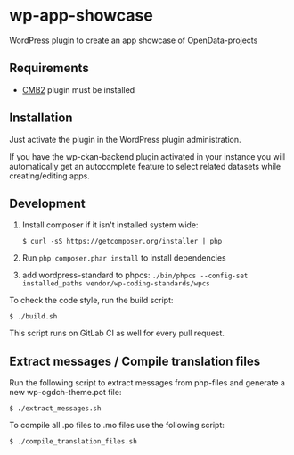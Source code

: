 # wp-app-showcase

WordPress plugin to create an app showcase of OpenData-projects

## Requirements

* [CMB2](https://wordpress.org/plugins/cmb2/) plugin must be installed

## Installation

Just activate the plugin in the WordPress plugin administration.

If you have the wp-ckan-backend plugin activated in your instance you will automatically get an autocomplete feature to select related datasets while creating/editing apps.

## Development

1. Install composer if it isn't installed system wide:
    ```
   $ curl -sS https://getcomposer.org/installer | php
   ```

1. Run `php composer.phar install` to install dependencies

1. add wordpress-standard to phpcs: `./bin/phpcs --config-set installed_paths vendor/wp-coding-standards/wpcs`


To check the code style, run the build script:

```
$ ./build.sh
```

This script runs on GitLab CI as well for every pull request.

## Extract messages / Compile translation files

Run the following script to extract messages from php-files and generate a new wp-ogdch-theme.pot file:

```
$ ./extract_messages.sh
```

To compile all .po files to .mo files use the following script:

```
$ ./compile_translation_files.sh
```

